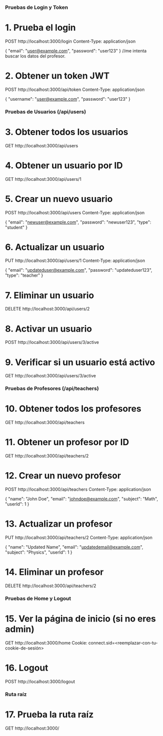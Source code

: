 


### Pruebas de Login y Token

# 1. Prueba el login

POST http://localhost:3000/login
Content-Type: application/json

{
"email": "user@example.com",
"password": "user123"
}  //me intenta buscar los datos del profesor.

# 2. Obtener un token JWT

POST http://localhost:3000/api/token
Content-Type: application/json

{
"username": "user@example.com",
"password": "user123"
}

### Pruebas de Usuarios (/api/users)

# 3. Obtener todos los usuarios

GET http://localhost:3000/api/users

# 4. Obtener un usuario por ID

GET http://localhost:3000/api/users/1

# 5. Crear un nuevo usuario

POST http://localhost:3000/api/users
Content-Type: application/json

{
"email": "newuser@example.com",
"password": "newuser123",
"type": "student"
}

# 6. Actualizar un usuario

PUT http://localhost:3000/api/users/1
Content-Type: application/json

{
"email": "updateduser@example.com",
"password": "updateduser123",
"type": "teacher"
}

# 7. Eliminar un usuario

DELETE http://localhost:3000/api/users/2

# 8. Activar un usuario

POST http://localhost:3000/api/users/3/active

# 9. Verificar si un usuario está activo

GET http://localhost:3000/api/users/3/active

### Pruebas de Profesores (/api/teachers)

# 10. Obtener todos los profesores

GET http://localhost:3000/api/teachers

# 11. Obtener un profesor por ID

GET http://localhost:3000/api/teachers/2

# 12. Crear un nuevo profesor

POST http://localhost:3000/api/teachers
Content-Type: application/json

{
"name": "John Doe",
"email": "johndoe@example.com",
"subject": "Math",
"userId": 1
}

# 13. Actualizar un profesor

PUT http://localhost:3000/api/teachers/2
Content-Type: application/json

{
"name": "Updated Name",
"email": "updatedemail@example.com",
"subject": "Physics",
"userId": 1
}

# 14. Eliminar un profesor

DELETE http://localhost:3000/api/teachers/2

### Pruebas de Home y Logout

# 15. Ver la página de inicio (si no eres admin)

GET http://localhost:3000/home
Cookie: connect.sid=<reemplazar-con-tu-cookie-de-sesión>

# 16. Logout

POST http://localhost:3000/logout

### Ruta raíz

# 17. Prueba la ruta raíz

GET http://localhost:3000/
